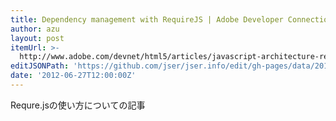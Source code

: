 ```yaml
---
title: Dependency management with RequireJS | Adobe Developer Connection
author: azu
layout: post
itemUrl: >-
  http://www.adobe.com/devnet/html5/articles/javascript-architecture-requirejs-dependency-management.html
editJSONPath: 'https://github.com/jser/jser.info/edit/gh-pages/data/2012/06/index.json'
date: '2012-06-27T12:00:00Z'
---
```

Requre.jsの使い方についての記事
